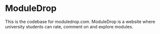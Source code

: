 # ModuleDrop
This is the codebase for moduledrop.com. ModuleDrop is a website where university students can rate, comment on and explore modules. 
